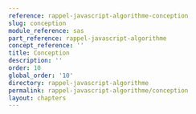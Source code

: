 ```yaml
---
reference: rappel-javascript-algorithme-conception
slug: conception
module_reference: sas
part_reference: rappel-javascript-algorithme
concept_reference: ''
title: Conception
description: ''
order: 10
global_order: '10'
directory: rappel-javascript-algorithme
permalink: rappel-javascript-algorithme/conception
layout: chapters
---
```

